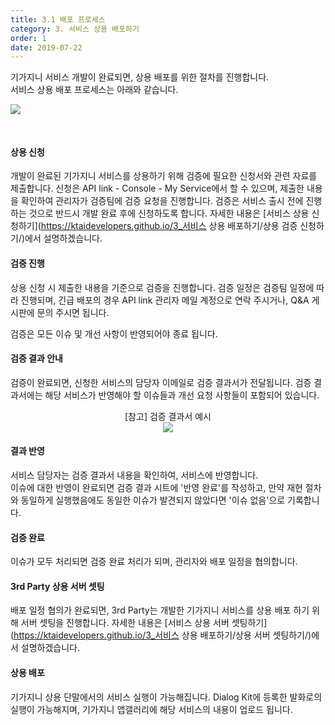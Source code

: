 ```yaml
---
title: 3.1 배포 프로세스
category: 3. 서비스 상용 배포하기
order: 1
date: 2019-07-22
---
```


기가지니 서비스 개발이 완료되면, 상용 배포를 위한 절차를 진행합니다.  
서비스 상용 배포 프로세스는 아래와 같습니다.

<img src = "https://user-images.githubusercontent.com/36177711/61756130-83b85800-adf5-11e9-9663-7a414967208d.png" style="margin-bottom:30px">

#### 상용 신청

개발이 완료된 기가지니 서비스를 상용하기 위해 검증에 필요한 신청서와 관련 자료를 제출합니다. 신청은 API link - Console - My Service에서 할 수 있으며, 제출한 내용을 확인하여 관리자가 검증팀에 검증 요청을 진행합니다. 검증은 서비스 출시 전에 진행하는 것으로 반드시 개발 완료 후에 신청하도록 합니다. 자세한 내용은 [서비스 상용 신청하기](https://ktaidevelopers.github.io/3_서비스 상용 배포하기/상용 검증 신청하기/)에서 설명하겠습니다.

#### 검증 진행

상용 신청 시 제출한 내용을 기준으로 검증을 진행합니다. 검증 일정은 검증팀 일정에 따라 진행되며, 긴급 배포의 경우 API link 관리자 메일 계정으로 연락 주시거나, Q&A 게시판에 문의 주시면 됩니다. 

검증은 모든 이슈 및 개선 사항이 반영되어야 종료 됩니다.    

#### 검증 결과 안내

검증이 완료되면, 신청한 서비스의 담당자 이메일로 검증 결과서가 전달됩니다. 검증 결과서에는 해당 서비스가 반영해야 할 이슈들과 개선 요청 사항들이 포함되어 있습니다. 

<div style="text-align:center">[참고] 검증 결과서 예시</div>

<center><img src = "https://user-images.githubusercontent.com/36177711/61607857-957dec00-ac8b-11e9-91f5-e89d426e350d.png"></center>

#### 결과 반영

서비스 담당자는 검증 결과서 내용을 확인하여, 서비스에 반영합니다.  
이슈에 대한 반영이 완료되면 검증 결과 시트에 '반영 완료'를 작성하고, 만약 재현 절차와 동일하게 실행했음에도 동일한 이슈가 발견되지 않았다면 '이슈 없음'으로 기록합니다.

#### 검증 완료

이슈가 모두 처리되면 검증 완료 처리가 되며, 관리자와 배포 일정을 협의합니다.

#### 3rd Party 상용 서버 셋팅

배포 일정 협의가 완료되면, 3rd Party는 개발한 기가지니 서비스를 상용 배포 하기 위해 서버 셋팅을 진행합니다. 자세한 내용은 [서비스 상용 서버 셋팅하기](https://ktaidevelopers.github.io/3_서비스 상용 배포하기/상용 서버 셋팅하기/)에서 설명하겠습니다. 

#### 상용 배포

기가지니 상용 단말에서의 서비스 실행이 가능해집니다. Dialog Kit에 등록한 발화로의 실행이 가능해지며, 기가지니 앱갤러리에 해당 서비스의 내용이 업로드 됩니다.  